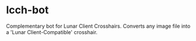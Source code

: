 # lcch-bot
Complementary bot for Lunar Client Crosshairs. Converts any image file into a 'Lunar Client-Compatible' crosshair.
